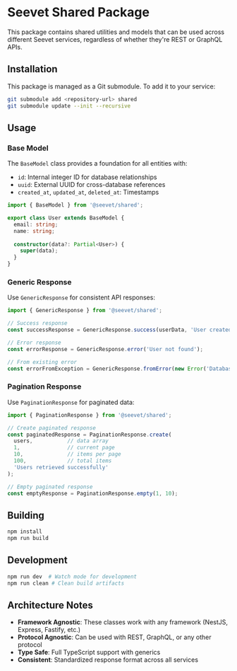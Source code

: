 # Seevet Shared Package

This package contains shared utilities and models that can be used across different Seevet services, regardless of whether they're REST or GraphQL APIs.

## Installation

This package is managed as a Git submodule. To add it to your service:

```bash
git submodule add <repository-url> shared
git submodule update --init --recursive
```

## Usage

### Base Model

The `BaseModel` class provides a foundation for all entities with:
- `id`: Internal integer ID for database relationships
- `uuid`: External UUID for cross-database references
- `created_at`, `updated_at`, `deleted_at`: Timestamps

```typescript
import { BaseModel } from '@seevet/shared';

export class User extends BaseModel {
  email: string;
  name: string;
  
  constructor(data?: Partial<User>) {
    super(data);
  }
}
```

### Generic Response

Use `GenericResponse` for consistent API responses:

```typescript
import { GenericResponse } from '@seevet/shared';

// Success response
const successResponse = GenericResponse.success(userData, 'User created successfully');

// Error response
const errorResponse = GenericResponse.error('User not found');

// From existing error
const errorFromException = GenericResponse.fromError(new Error('Database connection failed'));
```

### Pagination Response

Use `PaginationResponse` for paginated data:

```typescript
import { PaginationResponse } from '@seevet/shared';

// Create paginated response
const paginatedResponse = PaginationResponse.create(
  users,           // data array
  1,               // current page
  10,              // items per page
  100,             // total items
  'Users retrieved successfully'
);

// Empty paginated response
const emptyResponse = PaginationResponse.empty(1, 10);
```

## Building

```bash
npm install
npm run build
```

## Development

```bash
npm run dev  # Watch mode for development
npm run clean # Clean build artifacts
```

## Architecture Notes

- **Framework Agnostic**: These classes work with any framework (NestJS, Express, Fastify, etc.)
- **Protocol Agnostic**: Can be used with REST, GraphQL, or any other protocol
- **Type Safe**: Full TypeScript support with generics
- **Consistent**: Standardized response format across all services
